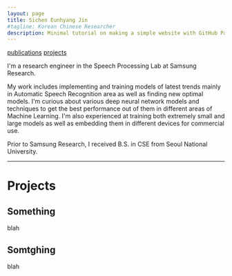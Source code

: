```yaml
---
layout: page
title: Sichen Eunhyang Jin
#tagline: Korean Chinese Researcher
description: Minimal tutorial on making a simple website with GitHub Pages
---
```

[publications](pages/publications.html) [projects](pages/projects.html)

I'm a research engineer in the Speech Processing Lab at Samsung Research.

My work includes implementing and training models of latest trends mainly in Automatic Speech Recognition area as well as finding new optimal models.
I'm curious about various deep neural network models and techniques to get the best performance out of them in different areas of Machine Learning.
I'm also experienced at training both extremely small and large models as well as embedding them in different devices for commercial use.

Prior to Samsung Research, I received B.S. in CSE from Seoul National University.

---
# Projects

## Something
blah

## Somtghing
blah

